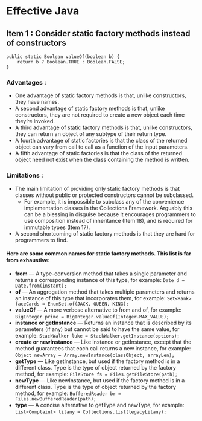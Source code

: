 # Effective Java

## Item 1 : Consider static factory methods instead of constructors

```
public static Boolean valueOf(boolean b) {
    return b ? Boolean.TRUE : Boolean.FALSE;
}

```

### Advantages :
- One advantage of static factory methods is that, unlike constructors, they
have names.
- A second advantage of static factory methods is that, unlike constructors,
they are not required to create a new object each time they’re invoked.
- A third advantage of static factory methods is that, unlike constructors,
they can return an object of any subtype of their return type.
- A fourth advantage of static factories is that the class of the returned
object can vary from call to call as a function of the input parameters.
- A fifth advantage of static factories is that the class of the returned object
need not exist when the class containing the method is written.

### Limitations :
- The main limitation of providing only static factory methods is that
classes without public or protected constructors cannot be subclassed.
    - For example, it is impossible to subclass any of the convenience implementation
      classes in the Collections Framework. Arguably this can be a blessing in disguise
      because it encourages programmers to use composition instead of inheritance
      (Item 18), and is required for immutable types (Item 17).
- A second shortcoming of static factory methods is that they are hard for
programmers to find.


#### Here are some common names for static factory methods. This list is far from exhaustive:
- <b>from</b> — A type-conversion method that takes a single parameter and returns a
corresponding instance of this type, for example:
`Date d = Date.from(instant);`
- <b>of</b> — An aggregation method that takes multiple parameters and returns an instance of this type that incorporates them, for example:
`Set<Rank> faceCards = EnumSet.of(JACK, QUEEN, KING);`
- <b>valueOf</b> — A more verbose alternative to from and of, for example:
`BigInteger prime = BigInteger.valueOf(Integer.MAX_VALUE);`
- <b>instance or getInstance</b> — Returns an instance that is described by its parameters (if any) but cannot be said to have the same value, for example:
`StackWalker luke = StackWalker.getInstance(options);`
- <b>create or newInstance</b> — Like instance or getInstance, except that the
method guarantees that each call returns a new instance, for example:
`Object newArray = Array.newInstance(classObject, arrayLen);`
- <b>getType</b> — Like getInstance, but used if the factory method is in a different
class. Type is the type of object returned by the factory method, for example:
`FileStore fs = Files.getFileStore(path);`
- <b>newType</b> — Like newInstance, but used if the factory method is in a different
class. Type is the type of object returned by the factory method, for example:
`BufferedReader br = Files.newBufferedReader(path);`
- <b>type</b> — A concise alternative to getType and newType, for example:
`List<Complaint> litany = Collections.list(legacyLitany);`

